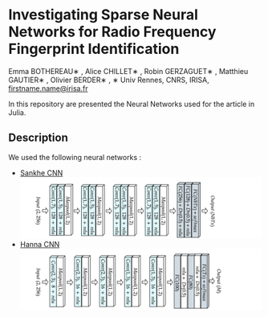 # Investigating Sparse Neural Networks for Radio Frequency Fingerprint Identification
Emma BOTHEREAU∗ , Alice CHILLET∗ , Robin GERZAGUET∗ , Matthieu GAUTIER∗ , Olivier BERDER∗ , 
∗ Univ Rennes, CNRS, IRISA, firstname.name@irisa.fr



In this repository are presented the Neural Networks used for the article in Julia. 

## Description

We used the following neural networks :
- [Sankhe CNN](https://ieeexplore.ieee.org/document/8882379)
![](Illustrations/Sankhe.png)
- [Hanna CNN]([https://www.mdpi.com/1424-8220/22/6/2111](https://arxiv.org/abs/2112.15363))
![](Illustrations/Hanna.png)


